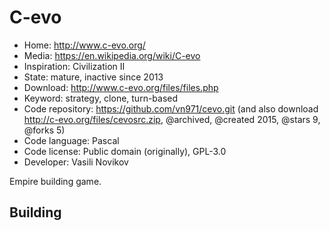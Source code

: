 # C-evo

- Home: http://www.c-evo.org/
- Media: https://en.wikipedia.org/wiki/C-evo
- Inspiration: Civilization II
- State: mature, inactive since 2013
- Download: http://www.c-evo.org/files/files.php
- Keyword: strategy, clone, turn-based
- Code repository: https://github.com/vn971/cevo.git (and also download http://c-evo.org/files/cevosrc.zip, @archived, @created 2015, @stars 9, @forks 5)
- Code language: Pascal
- Code license: Public domain (originally), GPL-3.0
- Developer: Vasili Novikov

Empire building game.

## Building
